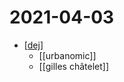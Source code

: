 # 2021-04-03

- [[dej]]
  - [[urbanomic]]
  - [[gilles châtelet]]

[//begin]: # "Autogenerated link references for markdown compatibility"
[dej]: ../dej "Dej"
[//end]: # "Autogenerated link references"